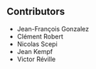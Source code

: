 Contributors
------------
- Jean-François Gonzalez
- Clément Robert
- Nicolas Scepi
- Jean Kempf
- Victor Réville
